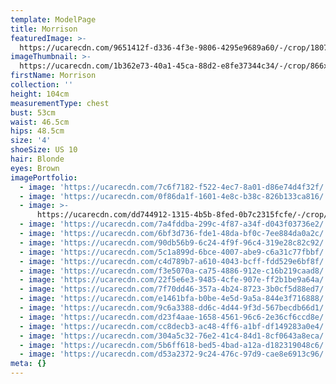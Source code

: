```yaml
---
template: ModelPage
title: Morrison
featuredImage: >-
  https://ucarecdn.com/9651412f-d336-4f3e-9806-4295e9689a60/-/crop/1807x889/410,427/-/preview/
imageThumbnail: >-
  https://ucarecdn.com/1b362e73-40a1-45ca-88d2-e8fe37344c34/-/crop/866x1117/597,923/-/preview/
firstName: Morrison
collection: ''
height: 104cm
measurementType: chest
bust: 53cm
waist: 46.5cm
hips: 48.5cm
size: '4'
shoeSize: US 10
hair: Blonde
eyes: Brown
imagePortfolio:
  - image: 'https://ucarecdn.com/7c6f7182-f522-4ec7-8a01-d86e74d4f32f/'
  - image: 'https://ucarecdn.com/0f86da1f-1601-4e8c-b38c-826b133ca816/'
  - image: >-
      https://ucarecdn.com/dd744912-1315-4b5b-8fed-0b7c2315fcfe/-/crop/1447x1047/544,195/-/preview/
  - image: 'https://ucarecdn.com/7a4fddba-299c-4f87-a34f-d043f03736e2/'
  - image: 'https://ucarecdn.com/6bf3d736-fde1-48da-bf0c-7ee884da0a2c/'
  - image: 'https://ucarecdn.com/90db56b9-6c24-4f9f-96c4-319e28c82c92/'
  - image: 'https://ucarecdn.com/5c1a899d-6bce-4007-abe9-c6a31c77fbbf/'
  - image: 'https://ucarecdn.com/c4d789b7-a610-4043-bcff-fdd529e6bf8f/'
  - image: 'https://ucarecdn.com/f3e5070a-ca75-4886-912e-c16b219caad8/'
  - image: 'https://ucarecdn.com/22f5e6e3-9485-4cfe-907e-ff2b1be9a64a/'
  - image: 'https://ucarecdn.com/7f70dd46-357a-4b24-8723-3b0cf5d88ed7/'
  - image: 'https://ucarecdn.com/e1461bfa-b0be-4e5d-9a5a-844e3f716888/'
  - image: 'https://ucarecdn.com/9c6a3388-dd6c-4d44-9f3d-567becdb66d1/'
  - image: 'https://ucarecdn.com/d23f4aae-1658-4561-96c6-2e36cf6ccd8e/'
  - image: 'https://ucarecdn.com/cc8decb3-ac48-4ff6-a1bf-df149283a0e4/'
  - image: 'https://ucarecdn.com/304a5c32-76e2-41c4-84d1-8cf0643a8eca/'
  - image: 'https://ucarecdn.com/5b6ff618-bed5-4bad-a12a-d182319048c6/'
  - image: 'https://ucarecdn.com/d53a2372-9c24-476c-97d9-cae8e6913c96/'
meta: {}
---
```



